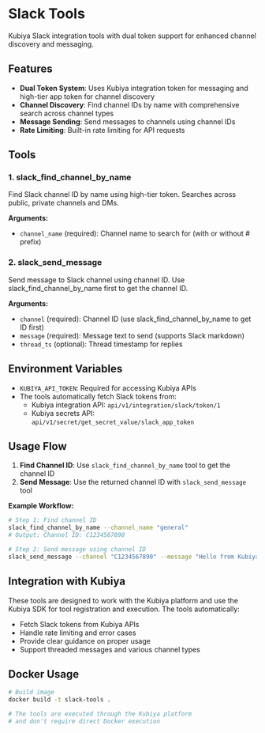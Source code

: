 # Slack Tools

Kubiya Slack integration tools with dual token support for enhanced channel discovery and messaging.

## Features

- **Dual Token System**: Uses Kubiya integration token for messaging and high-tier app token for channel discovery
- **Channel Discovery**: Find channel IDs by name with comprehensive search across channel types
- **Message Sending**: Send messages to channels using channel IDs
- **Rate Limiting**: Built-in rate limiting for API requests

## Tools

### 1. slack_find_channel_by_name
Find Slack channel ID by name using high-tier token. Searches across public, private channels and DMs.

**Arguments:**
- `channel_name` (required): Channel name to search for (with or without # prefix)

### 2. slack_send_message  
Send message to Slack channel using channel ID. Use slack_find_channel_by_name first to get the channel ID.

**Arguments:**
- `channel` (required): Channel ID (use slack_find_channel_by_name to get ID first)
- `message` (required): Message text to send (supports Slack markdown)
- `thread_ts` (optional): Thread timestamp for replies

## Environment Variables

- `KUBIYA_API_TOKEN`: Required for accessing Kubiya APIs
- The tools automatically fetch Slack tokens from:
  - Kubiya integration API: `api/v1/integration/slack/token/1`
  - Kubiya secrets API: `api/v1/secret/get_secret_value/slack_app_token`

## Usage Flow

1. **Find Channel ID**: Use `slack_find_channel_by_name` tool to get the channel ID
2. **Send Message**: Use the returned channel ID with `slack_send_message` tool

**Example Workflow:**
```bash
# Step 1: Find channel ID
slack_find_channel_by_name --channel_name "general"
# Output: Channel ID: C1234567890

# Step 2: Send message using channel ID  
slack_send_message --channel "C1234567890" --message "Hello from Kubiya!"
```

## Integration with Kubiya

These tools are designed to work with the Kubiya platform and use the Kubiya SDK for tool registration and execution. The tools automatically:

- Fetch Slack tokens from Kubiya APIs
- Handle rate limiting and error cases  
- Provide clear guidance on proper usage
- Support threaded messages and various channel types

## Docker Usage

```bash
# Build image
docker build -t slack-tools .

# The tools are executed through the Kubiya platform
# and don't require direct Docker execution
```